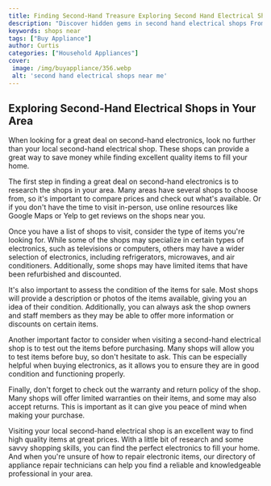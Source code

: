 ```yaml
---
title: Finding Second-Hand Treasure Exploring Second Hand Electrical Shops Near Me
description: "Discover hidden gems in second hand electrical shops From retro gadgets to gently used phones this blog post explores what you can find in second hand stores near you"
keywords: shops near
tags: ["Buy Appliance"]
author: Curtis
categories: ["Household Appliances"]
cover: 
 image: /img/buyappliance/356.webp
 alt: 'second hand electrical shops near me'
---
```

## Exploring Second-Hand Electrical Shops in Your Area
When looking for a great deal on second-hand electronics, look no further than your local second-hand electrical shop. These shops can provide a great way to save money while finding excellent quality items to fill your home.

The first step in finding a great deal on second-hand electronics is to research the shops in your area. Many areas have several shops to choose from, so it's important to compare prices and check out what's available. Or if you don't have the time to visit in-person, use online resources like Google Maps or Yelp to get reviews on the shops near you.

Once you have a list of shops to visit, consider the type of items you're looking for. While some of the shops may specialize in certain types of electronics, such as televisions or computers, others may have a wider selection of electronics, including refrigerators, microwaves, and air conditioners. Additionally, some shops may have limited items that have been refurbished and discounted.

It's also important to assess the condition of the items for sale. Most shops will provide a description or photos of the items available, giving you an idea of their condition. Additionally, you can always ask the shop owners and staff members as they may be able to offer more information or discounts on certain items.

Another important factor to consider when visiting a second-hand electrical shop is to test out the items before purchasing. Many shops will allow you to test items before buy, so don't hesitate to ask. This can be especially helpful when buying electronics, as it allows you to ensure they are in good condition and functioning properly.

Finally, don't forget to check out the warranty and return policy of the shop. Many shops will offer limited warranties on their items, and some may also accept returns. This is important as it can give you peace of mind when making your purchase.

Visiting your local second-hand electrical shop is an excellent way to find high quality items at great prices. With a little bit of research and some savvy shopping skills, you can find the perfect electronics to fill your home. And when you're unsure of how to repair electronic items, our directory of appliance repair technicians can help you find a reliable and knowledgeable professional in your area.
